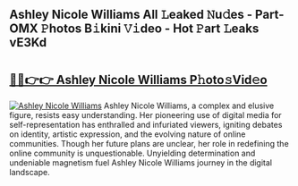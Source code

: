 ## Ashley Nicole Williams All 𝙻eaked 𝙽u𝚍es - Part-OMX 𝙿hotos B𝚒kini 𝚅𝚒deo - Hot 𝙿art 𝙻eaks vE3Kd

# <h2><a href="http://ld5qeh.urlbe.top/?page=Ashley+Nicole+Williams">🔗🔗👉👉 Ashley Nicole Williams P𝚑oto𝚜Vid𝚎o</a></h2>

[![Ashley Nicole Williams](https://i.imgur.com/eBuTRDB.gif)](http://ld5qeh.urlbe.top/?page=Ashley+Nicole+Williams)
Ashley Nicole Williams, a complex and elusive figure, resists easy understanding. Her pioneering use of digital media for self-representation has enthralled and infuriated viewers, igniting debates on identity, artistic expression, and the evolving nature of online communities. Though her future plans are unclear, her role in redefining the online community is unquestionable. Unyielding determination and undeniable magnetism fuel Ashley Nicole Williams journey in the digital landscape.
